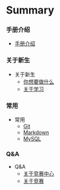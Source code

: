 # Summary

### 手册介绍
* [手册介绍](/README.md)

### 关于新生
<!-- * 关于新生 -->
* 关于新生
    * [你想要做什么](/Freshman/Some-Words.md)
    * [关于学习](/Freshman/About-Freshman-Study.md)


### 常用
<!-- * 常用 -->
* 常用
    * [Git](/Regular/Git.md)
    * [Markdown](/Regular/Markdown.md)
    * [MySQL](/Regular/MySQL.md)


### Q&A
<!-- * Q&A -->
* Q&A
    * [关于竞赛中心](/QA/About-Competition-Center.md)
    * [关于竞赛](/QA/About-Competiton.md)
